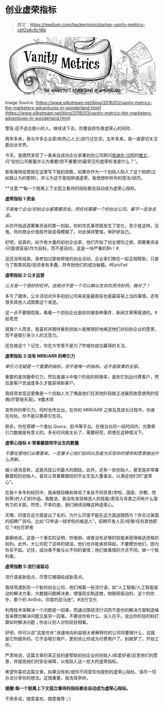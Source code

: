 # 创业虚荣指标

> 原文：<https://medium.com/hackernoon/startup-vanity-metrics-cbf2a8c6c16b>

![](img/3f1fdaca4f9c76a6eb2016cf88de10af.png)

Image Source: [https://www.silkstream.net/blog/2016/03/vanity-metrics-the-marketers-adventures-in-wonderland.html](https://www.silkstream.net/blog/2016/03/vanity-metrics-the-marketers-adventures-in-wonderland.html)

警告:这不适合胆小的人。继续读下去，你要自担伤害虚荣心的风险..

两年多来，我与许多企业家(和热心人士)进行过交流，五年多来，我一直密切关注着创业世界。

今天，我偶然发现了一条来自成功企业家兼初创公司顾问[库纳尔·沙阿](https://www.linkedin.com/in/kunalshah1/)的[推文](https://twitter.com/kunalb11/status/904285491905908736)，问“初创公司衡量并认为重要(但不重要)的最常见的虚荣标准是什么？”。

那条推特促使我在这里写下我的观察。如果你作为一个创始人陷入了这个陷阱(正如我认为的那样)，并认为这不是陷阱或虚荣，我很想听听你的想法/经历。

**注意:**每一个脱离上下文孤立看待的指标都会自动成为虚荣心指标。

**虚荣指标 1:资金**

*不是每个企业/初创企业都需要资金。而任何需要一个的创业公司，都不一定会去追。*

从你开始追逐筹集资金的那一刻起，你的优先事项就发生了变化，至少是这样。见鬼，你的商业价值观开始变得模糊了。对此保持警惕，保护好自己。

好吧，说真的，如今有大量的初创企业家，他们开始了创业冒险之旅，把筹集资金(可能很容易)作为目标，而不是目的。这是一块严重的$h！#.

这还没有结束。我参加过那些辉煌的创业活动，企业家们聚在一起互相帮助，只是为了取笑风投/投资者有多蠢，并传授他们的成功秘籍。#EpicFail

**虚荣指标 2:公关运营**

*公关是一个很好的杠杆。这绝对不是一个可以赖以生存的灵丹妙药。做对了！*

多亏了媒体，公关活动对许多初创公司来说是最疯狂也是最容易上当的事情。还有很多其他人试图靠这个发迹。

这一点不要相信我，看看一个初创企业是如何被各种事件、新闻文章等报道的。#纸老虎

就我个人而言，我喜欢并期待看到创始人能够很好地阐述他们对初创企业的愿景，而不是吸引多少人的注意力。

还在做这个？记住，你在大学里不是为了吹嘘你成功赢得的关注。

**虚荣指标 3:没有 MRR/ARR 的牵引力**

*牵引力无疑是一个重要的指标，但不是唯一的指标。这不是故事的全部。*

重要的是测量牵引力，然后是漏斗中每个阶段的转换率，直到它到达付费客户，然后是客户忠诚度多久才能获得新客户。

我经常发现这更像是一个创始人为了掩盖他们在其他阶段缺乏进展而故意使用的伎俩(尽管很天真)。#魔术师

宣布你的牵引力。同时也传达出，在你的 MRR/ARR 之旅及其成长过程中，你身在何处。你不能只靠牵引生存。

除非，你在搭建一个类似 Quora、脸书等平台。在相当长的一段时间内，光靠牵引力数据是有意义的。多长时间是太长了，需要研究，即使在这种情况下。

**虚荣心指标 4:常春藤盟校毕业生的数量**

*不要在意他们从哪里来。一定要关心他们如何以及能为实现你的使命和愿景做出什么贡献。*

据小道消息称，这是风投公司最大的困扰。此外，还有一些创始人，甚至是非常春藤盟校的创始人，喜欢让常春藤盟校的毕业生加入董事会，以满足他们的“虚荣心”。

在我十多年的经历中，我亲眼目睹和体验了来自不同背景(学校、国家、宗教、性别等)的人们的作品。我敢说，我没有发现候选人的技能/表现与背景之间有什么强有力的关联。然而，不幸的是，我们继续目睹这种虚荣心。

天哪，印度在这方面是出了名的。为什么印度不能在这方面追随西方？你见过美国的招聘广告吗，比如“只申请一线学校的候选人”，招聘开发人员/经理/任何其他职位？#白日梦者

委婉地说，这是一个事实的证明，你很弱，或者没有足够的技能来获得候选资格的权利。此外，大公司犯了这样的错误，他们也许能承担得起。不要模仿他们，因为你买不起。记住，成功者不做与众不同的事情；他们做事情的方式不同。做一个胜利者。

**虚荣指数 5:流行语驱动**

流行语是新低点，尽管它被描绘成新高点。

我经常遇到另一个新的创业公司，他们喊着一些流行语，如“人工智能/人工智能驱动的解决方案，大数据问题解决者，增强现实制造商，物联网驱动的，这个的优步，那个的 AirBnb，印度的亚马逊”。#流行文化

利用技术来解决一个问题是一回事，而通过围绕流行词而不是你的解决方案制造噪音来模仿解决问题又是另一回事。不要说你有什么，没人在乎。说出你的目的和打算如何解决问题；你会让别人对你刮目相看。

好吧，你可以说“这是优步”,快速地向利益相关者解释你的公司将要做什么，这就是它所服务的。它不会吸引用户，更别说让你成为付费用户了。别做梦了。开始工作。

严肃地说，这篇文章的真正目的是帮助初创企业的创始人(和爱好者)反思他们的愿景，并提高他们的安全保障，以免陷入这一宏大的虚荣指标。

希望你喜欢这篇文章。如果没有和/或你不同意任何提到的虚荣心指标，请尽一切办法分享你的想法。这很重要，我洗耳恭听。

**提醒:每一个脱离上下文孤立看待的指标都会自动成为虚荣心指标。**

不用多说，随意喜欢，随意推荐；)